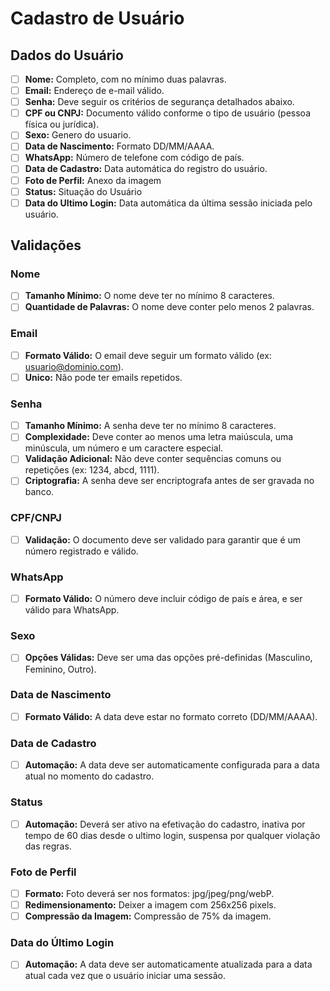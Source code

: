 # Cadastro de Usuário

## Dados do Usuário
- [ ] **Nome:** Completo, com no mínimo duas palavras.
- [ ] **Email:** Endereço de e-mail válido.
- [ ] **Senha:** Deve seguir os critérios de segurança detalhados abaixo.
- [ ] **CPF ou CNPJ:** Documento válido conforme o tipo de usuário (pessoa física ou jurídica).
- [ ] **Sexo:** Genero do usuario.
- [ ] **Data de Nascimento:** Formato DD/MM/AAAA.
- [ ] **WhatsApp:** Número de telefone com código de país.
- [ ] **Data de Cadastro:** Data automática do registro do usuário.
- [ ] **Foto de Perfil:** Anexo da imagem
- [ ] **Status:** Situação do Usuário
- [ ] **Data do Ultimo Login:** Data automática da última sessão iniciada pelo usuário.

## Validações

### Nome
- [ ] **Tamanho Mínimo:** O nome deve ter no mínimo 8 caracteres.
- [ ] **Quantidade de Palavras:** O nome deve conter pelo menos 2 palavras.

### Email
- [ ] **Formato Válido:** O email deve seguir um formato válido (ex: usuario@dominio.com).
- [ ] **Unico:** Não pode ter emails repetidos.

### Senha
- [ ] **Tamanho Mínimo:** A senha deve ter no mínimo 8 caracteres.
- [ ] **Complexidade:** Deve conter ao menos uma letra maiúscula, uma minúscula, um número e um caractere especial.
- [ ] **Validação Adicional:** Não deve conter sequências comuns ou repetições (ex: 1234, abcd, 1111).
- [ ] **Criptografia:** A senha deve ser encriptografa antes de ser gravada no banco.

### CPF/CNPJ
- [ ] **Validação:** O documento deve ser validado para garantir que é um número registrado e válido.

### WhatsApp
- [ ] **Formato Válido:** O número deve incluir código de país e área, e ser válido para WhatsApp.

### Sexo
- [ ] **Opções Válidas:** Deve ser uma das opções pré-definidas (Masculino, Feminino, Outro).

### Data de Nascimento
- [ ] **Formato Válido:** A data deve estar no formato correto (DD/MM/AAAA).

### Data de Cadastro
- [ ] **Automação:** A data deve ser automaticamente configurada para a data atual no momento do cadastro.

### Status
- [ ] **Automação:** Deverá ser ativo na efetivação do cadastro, inativa por tempo de 60 dias desde o ultimo login, suspensa por qualquer violação das regras.

### Foto de Perfil
- [ ] **Formato:** Foto deverá ser nos formatos: jpg/jpeg/png/webP.
- [ ] **Redimensionamento:** Deixer a imagem com 256x256 pixels.
- [ ] **Compressão da Imagem:** Compressão de 75% da imagem.

### Data do Último Login
- [ ] **Automação:** A data deve ser automaticamente atualizada para a data atual cada vez que o usuário iniciar uma sessão.
